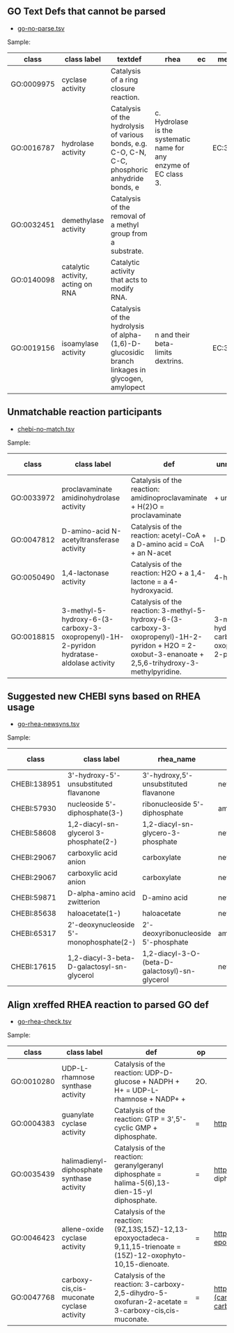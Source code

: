 ## GO Text Defs that cannot be parsed

 * [go-no-parse.tsv](go-no-parse.tsv)

Sample:

|class|class label|textdef|rhea|ec|metacyc
|---|---|---|---|---|---|
|GO:0009975|cyclase activity|Catalysis of a ring closure reaction.|||
|GO:0016787|hydrolase activity|Catalysis of the hydrolysis of various bonds, e.g. C-O, C-N, C-C, phosphoric anhydride bonds, e|c. Hydrolase is the systematic name for any enzyme of EC class 3.||EC:3|
|GO:0032451|demethylase activity|Catalysis of the removal of a methyl group from a substrate.|||
|GO:0140098|catalytic activity, acting on RNA|Catalytic activity that acts to modify RNA.|||
|GO:0019156|isoamylase activity|Catalysis of the hydrolysis of alpha-(1,6)-D-glucosidic branch linkages in glycogen, amylopect|n and their beta-limits dextrins.||EC:3.2.1.68|MetaCyc:3.2.1.68-RXN|MetaCyc:RXN-12280|MetaCyc:RXN-14380


## Unmatchable reaction participants

 * [chebi-no-match.tsv](chebi-no-match.tsv)

Sample:

|class|class label|def|unmatched_term|rhea_chebi_id|rhea_chebi_id label|info|score|rhea|ec|metacyc
|---|---|---|---|---|---|---|---|---|---|---|
|GO:0033972|proclavaminate amidinohydrolase activity|Catalysis of the reaction: amidinoproclavaminate + H(2)O = proclavaminate|+ urea.|H(2)O|||||||
|GO:0047812|D-amino-acid N-acetyltransferase activity|Catalysis of the reaction: acetyl-CoA + a D-amino acid = CoA + an N-acet|l-D-amino-acid.|D-amino acid|CHEBI:59871|D-alpha-amino acid zwitterion|newsyn|0.75|||
|GO:0050490|1,4-lactonase activity|Catalysis of the reaction: H2O + a 1,4-lactone = a 4-hydroxyacid.|4-hydroxyacid|CHEBI:13659||4-hydroxy monocarboxylic acid anion|newsyn|0.6666666666666666|||
|GO:0018815|3-methyl-5-hydroxy-6-(3-carboxy-3-oxopropenyl)-1H-2-pyridon hydratase-aldolase activity|Catalysis of the reaction: 3-methyl-5-hydroxy-6-(3-carboxy-3-oxopropenyl)-1H-2-pyridon + H2O = 2-oxobut-3-enanoate + 2,5,6-trihydroxy-3-methylpyridine.|3-methyl-5-hydroxy-6-(3-carboxy-3-oxopropenyl)-1H-2-pyridon|||||||^M|


## Suggested new CHEBI syns based on RHEA usage

 * [go-rhea-newsyns.tsv](go-rhea-newsyns.tsv)

Sample:

|class|class label|rhea_name|info|score|ambiguous_with|ambiguous_with label
|---|---|---|---|---|---|---|
|CHEBI:138951|3'-hydroxy-5'-unsubstituted flavanone|3'-hydroxy,5'-unsubstituted flavanone|newsyn|0.8||
|CHEBI:57930|nucleoside 5'-diphosphate(3-)|ribonucleoside 5'-diphosphate|ambiguous(http://purl.obolibrary.org/obo/CHEBI_37075)|0.75|CHEBI:37075|ribonucleoside 5'-diphosphate
|CHEBI:58608|1,2-diacyl-sn-glycerol 3-phosphate(2-)|1,2-diacyl-sn-glycero-3-phosphate|newsyn|0.8571428571428571||
|CHEBI:29067|carboxylic acid anion|carboxylate|newsyn|0.5||
|CHEBI:29067|carboxylic acid anion|carboxylate|newsyn|0.5||
|CHEBI:59871|D-alpha-amino acid zwitterion|D-amino acid|newsyn|0.75||
|CHEBI:85638|haloacetate(1-)|haloacetate|newsyn|0.5||
|CHEBI:65317|2'-deoxynucleoside 5'-monophosphate(2-)|2'-deoxyribonucleoside 5'-phosphate|ambiguous(http://purl.obolibrary.org/|bo/CHEBI_37016)|0.8|CHEBI:37016|2'-deoxyribonucleoside 5'-phosphate
|CHEBI:17615|1,2-diacyl-3-beta-D-galactosyl-sn-glycerol|1,2-diacyl-3-O-(beta-D-galactosyl)-sn-glycerol|newsyn|0.9||

## Align xreffed RHEA reaction to parsed GO def

 * [go-rhea-check.tsv](go-rhea-check.tsv)

Sample:

|class|class label|def|op|goleft|goright|rhea|rhea label|is_match|info|info label
|---|---|---|---|---|---|---|---|---|---|---|
|GO:0010280|UDP-L-rhamnose synthase activity|Catalysis of the reaction: UDP-D-glucose + NADPH + H+ = UDP-L-rhamnose + NADP+ + |2O.||||||||
|GO:0004383|guanylate cyclase activity|Catalysis of the reaction: GTP = 3',5'-cyclic GMP + diphosphate.|=|http://purl.obolibrary.org/obo/CHEBI_37565/GTP(4-)-1|http://purl.obolibrary.org/obo/CHEBI_57746/3',5'-cyclic GMP(1-)-1|http://purl.obolibrary.org/obo/CHEBI_33019/diphosphate(3-)-1|rh:13665|GTP = 3',5'-cyclic GMP + diphosphate|matched||^M|
|GO:0035439|halimadienyl-diphosphate synthase activity|Catalysis of the reaction: geranylgeranyl diphosphate = halima-5(6),13-dien-15-yl diphosphate.|=|http://purl.obolibrary.org/obo/CHEBI_57533/geranylgeranyl diphosphate(3-)-1|http://x.org/noparse#halima-5(6),13-dien-15-yl diphosphate/halima-5(6),13-dien-15-yl diphosphate-1|rh:25621|geranylgeranyl diphosphate = tuberculosinyl diphosphate|matched|halima-5(6),13-dien-15-yl diphosphate=http://purl.obolibrary.org/obo/CHEBI_58822|^M|
|GO:0046423|allene-oxide cyclase activity|Catalysis of the reaction: (9Z,13S,15Z)-12,13-epoxyoctadeca-9,11,15-trienoate = (15Z)-12-oxophyto-10,15-dienoate.|=|http://purl.obolibrary.org/obo/CHEBI_36438/(9Z,13S,15Z)-12,13-epoxyoctadeca-9,11,15-trienoate-1|http://purl.obolibrary.org/obo/CHEBI_57411/(15Z)-12-oxophyto-10,15-dienoate-1|rh:22592|(9Z,13S,15Z)-12,13-epoxyoctadeca-9,11,15-trienoate = (10Z,15Z)-12-oxophytodienoate|matched||^M|
|GO:0047768|carboxy-cis,cis-muconate cyclase activity|Catalysis of the reaction: 3-carboxy-2,5-dihydro-5-oxofuran-2-acetate = 3-carboxy-cis,cis-muconate.|=|http://purl.obolibrary.org/obo/CHEBI_57976/2-(carboxylatomethyl)-5-oxo-2,5-dihydrofuran-2-ide-3-carboxylate-1|http://purl.obolibrary.org/obo/CHEBI_15749/3-carboxy-cis,cis-muconic acid-1|rh:14977|3-carboxy-2,5-dihydro-5-oxofuran-2-acetate = 3-carboxy-cis,cis-muconate|nomatch|http://purl.obolibrary.org/obo/CHEBI_57496|http://purl.obolibrary.org/obo/CHEBI_57976|3-carboxy-cis,cis-muconate(3-)|2-(carboxylatomethyl)-5-oxo-2,5-dihydrofuran-2-ide-3-carboxylate^M|
